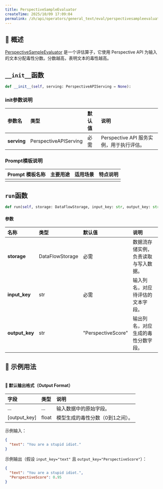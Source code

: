 ```yaml
---
title: PerspectiveSampleEvaluator
createTime: 2025/10/09 17:09:04
permalink: /zh/api/operators/general_text/eval/perspectivesampleevaluator/
---
```


## 📘 概述

[PerspectiveSampleEvaluator](https://github.com/OpenDCAI/DataFlow/blob/main/dataflow/operators/evaluators/perspective_api_evaluator.py) 是一个评估算子，它使用 Perspective API 为输入的文本分配毒性分数。分数越高，表明文本的毒性越高。

## `__init__`函数

```python
def __init__(self, serving: PerspectiveAPIServing = None):
```

### init参数说明

| 参数名 | 类型 | 默认值 | 说明 |
| :-- | :-- | :-- | :-- |
| **serving** | PerspectiveAPIServing | 必需 | Perspective API 服务实例，用于执行评估。 |

### Prompt模板说明

| Prompt 模板名称 | 主要用途 | 适用场景 | 特点说明 |
| --- | --- | --- | --- |
| | | | |

## `run`函数

```python
def run(self, storage: DataFlowStorage, input_key: str, output_key: str = 'PerspectiveScore'):
```

#### 参数

| 名称 | 类型 | 默认值 | 说明 |
| :-- | :-- | :-- | :-- |
| **storage** | DataFlowStorage | 必需 | 数据流存储实例，负责读取与写入数据。 |
| **input_key** | str | 必需 | 输入列名，对应待评估的文本字段。 |
| **output_key** | str | "PerspectiveScore" | 输出列名，对应生成的毒性分数字段。 |

## 🧠 示例用法

```python
```

#### 🧾 默认输出格式（Output Format）

| 字段 | 类型 | 说明 |
| :-- | :-- | :-- |
| ... | ... | 输入数据中的原始字段。 |
| [output\_key] | float | 模型生成的毒性分数（0到1之间）。 |

示例输入：

```json
{
  "text": "You are a stupid idiot."
}
```

示例输出（假设 `input_key="text"` 且 `output_key="PerspectiveScore"`）：

```json
{
  "text": "You are a stupid idiot.",
  "PerspectiveScore": 0.95
}
```
